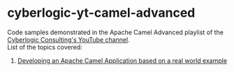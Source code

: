 # cyberlogic-yt-camel-advanced
Code samples demonstrated in the Apache Camel Advanced playlist of the [Cyberlogic Consulting's YouTube channel](https://www.youtube.com/@CyberlogicConsulting).<br>
List of the topics covered:
1. [Developing an Apache Camel Application based on a real world example](./example-document-sign/)
